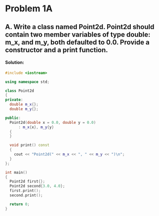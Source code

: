 # Problem 1A

## A. Write a class named Point2d. Point2d should contain two member variables of type double: m_x, and m_y, both defaulted to 0.0. Provide a constructor and a print function.

#### **Solution:**

```c++
#include <iostream>

using namespace std;

class Point2d
{
private:
  double m_x{};
  double m_y{};

public:
  Point2d(double x = 0.0, double y = 0.0)
      : m_x{x}, m_y{y}
  {
  }

  void print() const
  {
    cout << "Point2d(" << m_x << ", " << m_y << ")\n";
  }
};

int main()
{
  Point2d first{};
  Point2d second{3.0, 4.0};
  first.print();
  second.print();

  return 0;
}
```
